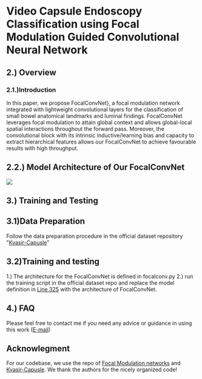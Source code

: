 # Video Capsule Endoscopy Classification using Focal Modulation Guided Convolutional Neural Network
## 2.) Overview
### 2.1.)Introduction
In this paper, we propose FocalConvNet}, a focal modulation network integrated with lightweight convolutional layers for the classification of small bowel anatomical landmarks and luminal findings. FocalConvNet leverages focal modulation to attain global context and allows global-local spatial interactions throughout the forward pass. Moreover, the convolutional block with its intrinsic inductive/learning bias and capacity to extract hierarchical features allows our FocalConvNet to achieve favourable results with high throughput.

## 2.2.) Model Architecture of Our FocalConvNet
![](FocalConvNet_v2.jpeg)

## 3.) Training and Testing
## 3.1)Data Preparation
Follow the data preparation procedure in the official dataset repository "[Kvasir-Capusle](https://github.com/simula/kvasir-capsule)"

## 3.2)Training and testing
1.) The architecture for the FocalConvNet is defined in focalconv.py 
2.) run the training script in the official dataset repo and replace the model definition in [Line 325](https://github.com/simula/kvasir-capsule/blob/master/experiments/resnet152_train.py) with the architecture of FocalConvNet.
## 4.) FAQ
Please feel free to contact me if you need any advice or guidance in using this work ([E-mail](abhisheksrivastava2397@gmail.com)) 

## Acknowlegment
For our codebase, we use the repo of [Focal Modulation networks](https://github.com/microsoft/FocalNet) and [Kvasir-Capusle](https://github.com/simula/kvasir-capsule). We thank the authors for the nicely organized code!
